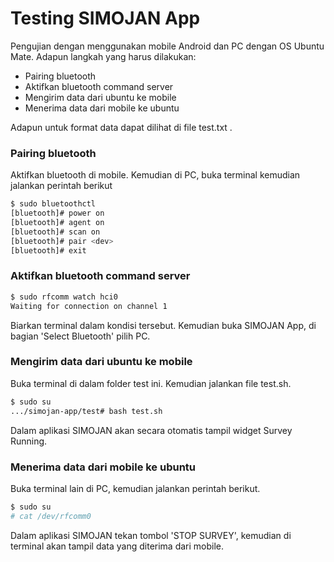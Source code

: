 # Testing SIMOJAN App

Pengujian dengan menggunakan mobile Android dan PC dengan OS Ubuntu Mate. Adapun langkah yang harus dilakukan:
- Pairing bluetooth
- Aktifkan bluetooth command server
- Mengirim data dari ubuntu ke mobile
- Menerima data dari mobile ke ubuntu

Adapun untuk format data dapat dilihat di file test.txt .

### Pairing bluetooth
Aktifkan bluetooth di mobile. Kemudian di PC, buka terminal kemudian jalankan perintah berikut
```sh
$ sudo bluetoothctl
[bluetooth]# power on
[bluetooth]# agent on
[bluetooth]# scan on
[bluetooth]# pair <dev>
[bluetooth]# exit
```
### Aktifkan bluetooth command server
```sh
$ sudo rfcomm watch hci0
Waiting for connection on channel 1
```
Biarkan terminal dalam kondisi tersebut. Kemudian buka SIMOJAN App, di bagian 'Select Bluetooth' pilih PC.
### Mengirim data dari ubuntu ke mobile
Buka terminal di dalam folder test ini. Kemudian jalankan file test.sh.
```sh
$ sudo su
.../simojan-app/test# bash test.sh
```
Dalam aplikasi SIMOJAN akan secara otomatis tampil widget Survey Running.
### Menerima data dari mobile ke ubuntu
Buka terminal lain di PC, kemudian jalankan perintah berikut.
```sh
$ sudo su
# cat /dev/rfcomm0
```
Dalam aplikasi SIMOJAN tekan tombol 'STOP SURVEY', kemudian di terminal akan tampil data yang diterima dari mobile.
